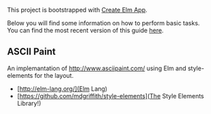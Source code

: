 This project is bootstrapped with [Create Elm App](https://github.com/halfzebra/create-elm-app).

Below you will find some information on how to perform basic tasks.  
You can find the most recent version of this guide [here](https://github.com/halfzebra/create-elm-app/blob/master/template/README.md).

## ASCII Paint

An implemantation of http://www.asciipaint.com/ using Elm and style-elements for the layout.

- [http://elm-lang.org/](Elm Lang)
- [https://github.com/mdgriffith/style-elements](The Style Elements Library!)
